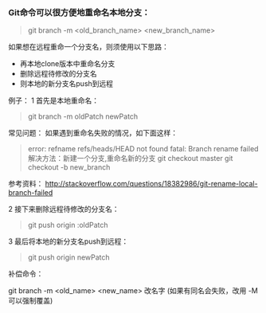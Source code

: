 ### Git命令可以很方便地重命名本地分支：

> git branch -m <old_branch_name> <new_branch_name>  

如果想在远程重命一个分支名，则须使用以下思路：

* 再本地clone版本中重命名分支
* 删除远程待修改的分支名
* 则本地的新分支名push到远程

例子：
1 首先是本地重命名：
> git branch -m oldPatch newPatch

常见问题：
如果遇到重命名失败的情况，如下面这样：
>error: refname refs/heads/HEAD not found
>fatal: Branch rename failed
解决方法：新建一个分支,重命名新的分支
> git checkout master
> git checkout -b new_branch

参考资料： http://stackoverflow.com/questions/18382986/git-rename-local-branch-failed

2 接下来删除远程待修改的分支名：  
>git push origin :oldPatch

3 最后将本地的新分支名push到远程：
>git push origin newPatch

 补偿命令：

 git branch -m <old_name> <new_name> 改名字 (如果有同名会失败，改用 -M 可以强制覆盖)

